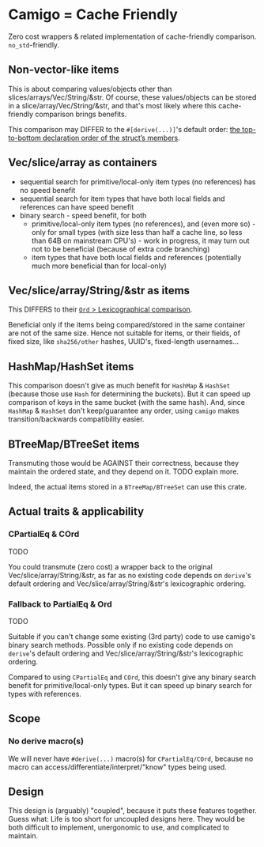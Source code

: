 # Camigo = Cache Friendly

Zero cost wrappers & related implementation of cache-friendly comparison. `no_std`-friendly.

## Non-vector-like items

This is about comparing values/objects other than slices/arrays/Vec/String/&str. Of course, these
values/objects can be stored in a slice/array/Vec/String/&str, and that's most likely where this
cache-friendly comparison brings benefits.

This comparison may DIFFER to the `#[derive(...)]`'s default order: [the top-to-bottom declaration
order of the struct’s members](https://doc.rust-lang.org/nightly/core/cmp/trait.Ord.html#derivable).

## Vec/slice/array as containers

- sequential search for primitive/local-only item types (no references) has no speed benefit
- sequential search for item types that have both local fields and references can have speed benefit
- binary search - speed benefit, for both
  - primitive/local-only item types (no references), and (even more so) - only for small types (with
    size less than half a cache line, so less than 64B on mainstream CPU's) - work in progress, it
    may turn out not to be beneficial (because of extra code branching)
  - item types that have both local fields and references (potentially much more beneficial than for
    local-only)

## Vec/slice/array/String/&str as items

This DIFFERS to their [`Ord` > Lexicographical
comparison](https://doc.rust-lang.org/nightly/core/cmp/trait.Ord.html#lexicographical-comparison).

Beneficial only if the items being compared/stored in the same container are not of the same size.
Hence not suitable for items, or their fields, of fixed size, like `sha256/other` hashes, UUID's,
fixed-length usernames...

## HashMap/HashSet items

This comparison doesn't give as much benefit for `HashMap` & `HashSet` (because those use `Hash` for
determining the buckets). But it can speed up comparison of keys in the same bucket (with the same
hash). And, since `HashMap` & `HashSet` don't keep/guarantee any order, using `camigo` makes
transition/backwards compatibility easier.

## BTreeMap/BTreeSet items

Transmuting those would be AGAINST their correctness, because they maintain the ordered state, and
they depend on it. TODO explain more.

Indeed, the actual items stored in a `BTreeMap/BTreeSet` can use this crate.

## Actual traits & applicability

### CPartialEq & COrd

TODO

You could transmute (zero cost) a wrapper back to the original Vec/slice/array/String/&str, as far
as no existing code depends on `derive`'s default ordering and Vec/slice/array/String/&str's
lexicographic ordering.

### Fallback to PartialEq & Ord

TODO

Suitable if you can't change some existing (3rd party) code to use camigo's binary search methods.
Possible only if no existing code depends on `derive`'s default ordering and
Vec/slice/array/String/&str's lexicographic ordering.

Compared to using `CPartialEq` and `COrd`, this doesn't give any binary search benefit for
primitive/local-only types. But it can speed up binary search for types with references.

## Scope

### No derive macro(s)
We will never have `#derive(...)` macro(s) for `CPartialEq/COrd`, because no macro can
access/differentiate/interpret/"know" types being used.

## Design

This design is (arguably) "coupled", because it puts these features together. Guess what: Life is
too short for uncoupled designs here. They would be both difficult to implement, unergonomic to use,
and complicated to maintain.
